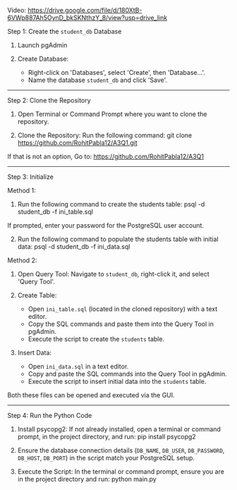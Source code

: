 Video: https://drive.google.com/file/d/180XtB-6VWp887Ah5OynD_bkSKNthzY_8/view?usp=drive_link

Step 1: Create the `student_db` Database

1. Launch pgAdmin

2. Create Database: 
    - Right-click on 'Databases', select 'Create', then 'Database…'.
    - Name the database `student_db` and click 'Save'.

----------------------------------------------------

Step 2: Clone the Repository

1. Open Terminal or Command Prompt where you want to clone the repository.

2. Clone the Repository: Run the following command: git clone https://github.com/RohitPabla12/A3Q1.git

If that is not an option, Go to: https://github.com/RohitPabla12/A3Q1
   
------------------------------------------------------------

Step 3: Initialize

Method 1:

1. Run the following command to create the students table: psql -d student_db -f ini_table.sql

If prompted, enter your password for the PostgreSQL user account.


2. Run the following command to populate the students table with initial data: psql -d student_db -f ini_data.sql


Method 2:

1. Open Query Tool: Navigate to `student_db`, right-click it, and select 'Query Tool'.

2. Create Table:
    - Open `ini_table.sql` (located in the cloned repository) with a text editor.
    - Copy the SQL commands and paste them into the Query Tool in pgAdmin.
    - Execute the script to create the `students` table.

3. Insert Data:
    - Open `ini_data.sql` in a text editor.
    - Copy and paste the SQL commands into the Query Tool in pgAdmin.
    - Execute the script to insert initial data into the `students` table.

Both these files can be opened and executed via the GUI.

----------------------------------

Step 4: Run the Python Code

1. Install psycopg2: If not already installed, open a terminal or command prompt, in the project directory, and run: pip install psycopg2
   
2. Ensure the database connection details (`DB_NAME`, `DB_USER`, `DB_PASSWORD`, `DB_HOST`, `DB_PORT`) in the script match your PostgreSQL setup.

3. Execute the Script: In the terminal or command prompt, ensure you are in the project directory and run: python main.py
